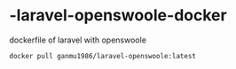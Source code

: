 # -laravel-openswoole-docker

dockerfile of laravel with openswoole 

`docker pull ganmu1986/laravel-openswoole:latest`
